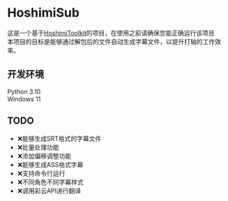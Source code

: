 # HoshimiSub
这是一个基于[HoshimiToolkit](https://github.com/MalitsPlus/HoshimiToolkit)的项目，在使用之前请确保您能正确运行该项目  
本项目的目标是能够通过解包后的文件自动生成字幕文件，以提升打轴的工作效率。

## 开发环境  
Python 3.10  
Windows 11

## TODO
- ❌能够生成SRT格式的字幕文件
- ❌批量处理功能
- ❌添加偏移调整功能
- ❌能够生成ASS格式字幕
- ❌支持命令行运行
- ❌不同角色不同字幕样式
- ❌调用彩云API进行翻译
